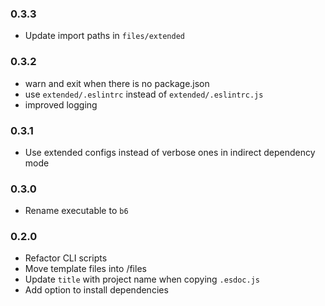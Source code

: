 ### 0.3.3

-   Update import paths in `files/extended`

### 0.3.2

-   warn and exit when there is no package.json
-   use `extended/.eslintrc` instead of `extended/.eslintrc.js`
-   improved logging

### 0.3.1

-   Use extended configs instead of verbose ones in indirect dependency mode

### 0.3.0

-   Rename executable to `b6`

### 0.2.0

-   Refactor CLI scripts
-   Move template files into /files
-   Update `title` with project name when copying `.esdoc.js`
-   Add option to install dependencies
